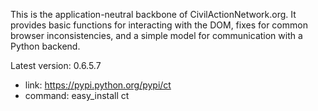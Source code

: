 This is the application-neutral backbone of CivilActionNetwork.org. It provides basic functions for interacting with the DOM, fixes for common browser inconsistencies, and a simple model for communication with a Python backend.

Latest version: 0.6.5.7
 - link: https://pypi.python.org/pypi/ct
 - command: easy_install ct